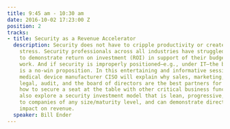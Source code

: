 ```yaml
---
title: 9:45 am - 10:30 am
date: 2016-10-02 17:23:00 Z
position: 2
tracks:
- title: Security as a Revenue Accelerator
  description: Security does not have to cripple productivity or create financial
    stress. Security professionals across all industries have struggled for years
    to demonstrate return on investment (ROI) in support of their budgets. It doesn’t
    work. And if security is improperly positioned—e.g., under IT—the budgeting struggle
    is a no-win proposition. In this entertaining and informative session, a former
    medical device manufacturer CISO will explain why sales, marketing, customer service,
    legal, audit, and the board of directors are the best partners for security and
    how to secure a seat at the table with other critical business functions. We will
    also explore a security investment model that is lean, progressive, adaptable
    to companies of any size/maturity level, and can demonstrate direct, positive
    impact on revenue.
  speaker: Bill Ender
---
```


